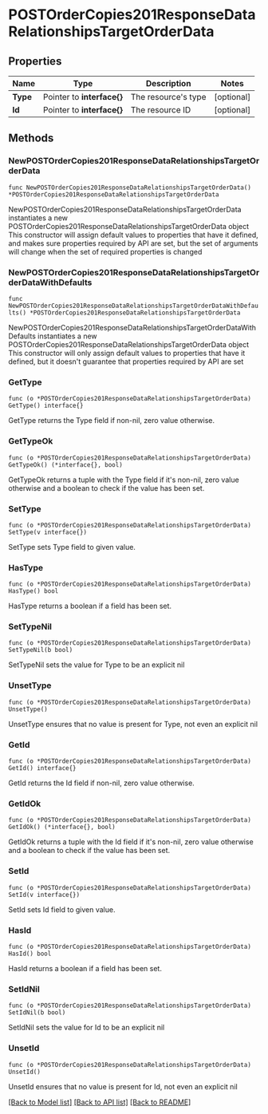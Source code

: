 # POSTOrderCopies201ResponseDataRelationshipsTargetOrderData

## Properties

Name | Type | Description | Notes
------------ | ------------- | ------------- | -------------
**Type** | Pointer to **interface{}** | The resource&#39;s type | [optional] 
**Id** | Pointer to **interface{}** | The resource ID | [optional] 

## Methods

### NewPOSTOrderCopies201ResponseDataRelationshipsTargetOrderData

`func NewPOSTOrderCopies201ResponseDataRelationshipsTargetOrderData() *POSTOrderCopies201ResponseDataRelationshipsTargetOrderData`

NewPOSTOrderCopies201ResponseDataRelationshipsTargetOrderData instantiates a new POSTOrderCopies201ResponseDataRelationshipsTargetOrderData object
This constructor will assign default values to properties that have it defined,
and makes sure properties required by API are set, but the set of arguments
will change when the set of required properties is changed

### NewPOSTOrderCopies201ResponseDataRelationshipsTargetOrderDataWithDefaults

`func NewPOSTOrderCopies201ResponseDataRelationshipsTargetOrderDataWithDefaults() *POSTOrderCopies201ResponseDataRelationshipsTargetOrderData`

NewPOSTOrderCopies201ResponseDataRelationshipsTargetOrderDataWithDefaults instantiates a new POSTOrderCopies201ResponseDataRelationshipsTargetOrderData object
This constructor will only assign default values to properties that have it defined,
but it doesn't guarantee that properties required by API are set

### GetType

`func (o *POSTOrderCopies201ResponseDataRelationshipsTargetOrderData) GetType() interface{}`

GetType returns the Type field if non-nil, zero value otherwise.

### GetTypeOk

`func (o *POSTOrderCopies201ResponseDataRelationshipsTargetOrderData) GetTypeOk() (*interface{}, bool)`

GetTypeOk returns a tuple with the Type field if it's non-nil, zero value otherwise
and a boolean to check if the value has been set.

### SetType

`func (o *POSTOrderCopies201ResponseDataRelationshipsTargetOrderData) SetType(v interface{})`

SetType sets Type field to given value.

### HasType

`func (o *POSTOrderCopies201ResponseDataRelationshipsTargetOrderData) HasType() bool`

HasType returns a boolean if a field has been set.

### SetTypeNil

`func (o *POSTOrderCopies201ResponseDataRelationshipsTargetOrderData) SetTypeNil(b bool)`

 SetTypeNil sets the value for Type to be an explicit nil

### UnsetType
`func (o *POSTOrderCopies201ResponseDataRelationshipsTargetOrderData) UnsetType()`

UnsetType ensures that no value is present for Type, not even an explicit nil
### GetId

`func (o *POSTOrderCopies201ResponseDataRelationshipsTargetOrderData) GetId() interface{}`

GetId returns the Id field if non-nil, zero value otherwise.

### GetIdOk

`func (o *POSTOrderCopies201ResponseDataRelationshipsTargetOrderData) GetIdOk() (*interface{}, bool)`

GetIdOk returns a tuple with the Id field if it's non-nil, zero value otherwise
and a boolean to check if the value has been set.

### SetId

`func (o *POSTOrderCopies201ResponseDataRelationshipsTargetOrderData) SetId(v interface{})`

SetId sets Id field to given value.

### HasId

`func (o *POSTOrderCopies201ResponseDataRelationshipsTargetOrderData) HasId() bool`

HasId returns a boolean if a field has been set.

### SetIdNil

`func (o *POSTOrderCopies201ResponseDataRelationshipsTargetOrderData) SetIdNil(b bool)`

 SetIdNil sets the value for Id to be an explicit nil

### UnsetId
`func (o *POSTOrderCopies201ResponseDataRelationshipsTargetOrderData) UnsetId()`

UnsetId ensures that no value is present for Id, not even an explicit nil

[[Back to Model list]](../README.md#documentation-for-models) [[Back to API list]](../README.md#documentation-for-api-endpoints) [[Back to README]](../README.md)


